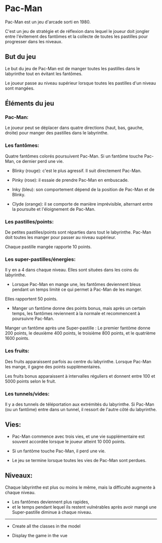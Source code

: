 # Pac-Man

Pac-Man est un jeu d'arcade sorti en 1980. 

C'est un jeu de stratégie et de réflexion dans lequel le joueur doit jongler entre l'évitement des fantômes et la collecte de toutes les pastilles pour progresser dans les niveaux.



## But du jeu 

Le but du jeu de Pac-Man est de manger toutes les pastilles dans le labyrinthe tout en évitant les fantômes. 

Le joueur passe au niveau supérieur lorsque toutes les pastilles d'un niveau sont mangées. 



## Éléments du jeu

### Pac-Man: 

Le joueur peut se déplacer dans quatre directions (haut, bas, gauche, droite) pour manger des pastilles dans le labyrinthe.


### Les fantômes: 

Quatre fantômes colorés poursuivent Pac-Man. Si un fantôme touche Pac-Man, ce dernier perd une vie.

- Blinky (rouge): c'est le plus agressif. Il suit directement Pac-Man.

- Pinky (rose): il essaie de prendre Pac-Man en embuscade.

- Inky (bleu): son comportement dépend de la position de Pac-Man et de Blinky.

- Clyde (orange): il se comporte de manière imprévisible, alternant entre la poursuite et l'éloignement de Pac-Man.


### Les pastilles/points:

De petites pastilles/points sont réparties dans tout le labyrinthe. Pac-Man doit toutes les manger pour passer au niveau supérieur.

Chaque pastille mangée rapporte 10 points.


### Les super-pastilles/énergies:

Il y en a 4 dans chaque niveau. Elles sont situées dans les coins du labyrinthe. 

- Lorsque Pac-Man en mange une, les fantômes deviennent bleus pendant un temps limité ce qui permet à Pac-Man de les manger. 

Elles rapportent 50 points.

- Manger un fantôme donne des points bonus, mais après un certain temps, les fantômes reviennent à la normale et recommencent à poursuivre Pac-Man.

Manger un fantôme après une Super-pastille : Le premier fantôme donne 200 points, le deuxième 400 points, le troisième 800 points, et le quatrième 1600 points.


### Les fruits: 

Des fruits apparaissent parfois au centre du labyrinthe. Lorsque Pac-Man les mange, il gagne des points supplémentaires.

Les fruits bonus apparaissent à intervalles réguliers et donnent entre 100 et 5000 points selon le fruit.


### Les tunnels/vides:

Il y a des tunnels de téléportation aux extrémités du labyrinthe. Si Pac-Man (ou un fantôme) entre dans un tunnel, il ressort de l'autre côté du labyrinthe.



## Vies: 

- Pac-Man commence avec trois vies, et une vie supplémentaire est souvent accordée lorsque le joueur atteint 10 000 points.

- Si un fantôme touche Pac-Man, il perd une vie.

- Le jeu se termine lorsque toutes les vies de Pac-Man sont perdues.



## Niveaux: 

Chaque labyrinthe est plus ou moins le même, mais la difficulté augmente à chaque niveau. 

- Les fantômes deviennent plus rapides, 
- et le temps pendant lequel ils restent vulnérables après avoir mangé une Super-pastille diminue à chaque niveau.


_______________________________________________________


- Create all the classes in the model 

- Display the game in the vue 

